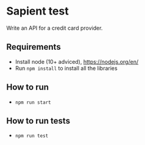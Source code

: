 # Sapient test
Write an API for a credit card provider.

## Requirements
- Install node (10+ adviced), https://nodejs.org/en/
- Run ```npm install``` to install all the libraries

## How to run
- ```npm run start```

## How to run tests
- ```npm run test```